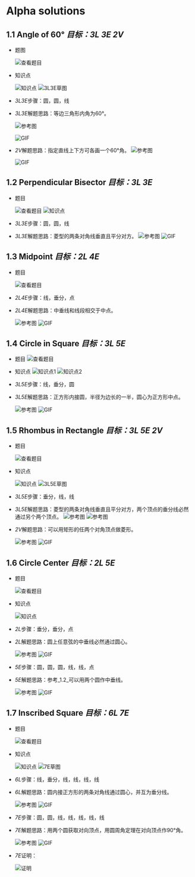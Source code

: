 # Alpha solutions

## 1.1 Angle of 60° *目标：3L 3E 2V*

- 题图
  
  ![查看题目](images/level/angle60.png)
- 知识点
  
  ![知识点](images/hints/Fact-Equilateral.png)
  ![3L3E草图](images/hints/Draft-Angle60.png)

- *3L3E*步骤：圆，圆，线
- *3L3E*解题思路：等边三角形内角为60°。
  
  ![参考图](solved/1.1.3L3E.png)

  ![GIF](GIF/1.1.3L3E.gif)
- *2V*解题思路：指定直线上下方可各画一个60°角。
  ![参考图](solved/1.1.2V.png)

  ![GIF](GIF/1.1.2V.gif)

## 1.2 Perpendicular Bisector *目标：3L 3E*

- 题目
  
  ![查看题目](images/level/perp-bisector.png)
  ![知识点](images/hints/Fact-RhombusDiagonals.png)

- *3L3E*步骤：圆，圆，线
- *3L3E*解题思路：菱型的两条对角线垂直且平分对方。
  ![参考图](solved/1.2.3L3E.png)
  ![GIF](GIF/1.2.3L3E.gif)

## 1.3 Midpoint *目标：2L 4E*

- 题目
  
  ![查看题目](images/level/midpoint.png)

- *2L4E*步骤：线，垂分，点
  
- *2L4E*解题思路：中垂线和线段相交于中点。
  
  ![参考图](solved/1.3.2L4E.png)
  ![GIF](GIF/1.3.2L4E.gif)

## 1.4 Circle in Square *目标：3L 5E*

- 题目
  ![查看题目](images/level/circle-in-square.png)
  
- 知识点
  ![知识点1](images/hints/Fact-SquareSymmetry.png)
  ![知识点2](images/hints/Fact-Tangent.png)

- *3L5E*步骤：线，垂分，圆
- *3L5E*解题思路：正方形内接圆，半径为边长的一半，圆心为正方形中点。
  
  ![参考图](solved/1.4.3L5E.png)
  ![GIF](GIF/1.4.3L5E.gif)

## 1.5 Rhombus in Rectangle *目标：3L 5E 2V*

- 题目
  
  ![查看题目](images/level/rhombus-in-rect.png)
  
- 知识点
  
  ![知识点](images/hints/Fact-RhombusDiagonals.png)
  ![3L5E草图](images/hints/Draft-RhombusInRect.png)

- *3L5E*步骤：垂分，线，线
- *3L5E*解题思路：菱型的两条对角线垂直且平分对方，两个顶点的垂分线必然通过另个两个顶点。
  ![参考图](solved/1.5.3L5E.png)
  ![参考图](GIF/1.5.3L5E.gif)
- *2V*解题思路：可以用矩形的任两个对角顶点做菱形。
  
  ![参考图](solved/1.5.2V.png)
  ![GIF](GIF/1.5.2V.gif)

## 1.6 Circle Center *目标：2L 5E*

- 题目
  
  ![查看题目](images/level/circle-center.png)

- 知识点
  
  ![知识点](images/hints/Fact-CircumCircle.png)

- *2L*步骤：垂分，垂分，点
- *2L*解题思路：圆上任意弦的中垂线必然通过圆心。
  
  ![参考图](solved/1.6.2L.png)
  ![GIF](GIF/1.6.2L.gif)
- *5E*步骤：圆，圆，圆，线，线，点
- *5E*解题思路：参考_1.2_可以用两个圆作中垂线。
  
  ![参考图](solved/1.6.5E.png)
  ![GIF](GIF/1.6.5E.gif)

## 1.7 Inscribed Square *目标：6L 7E*

- 题目
  
  ![查看题目](images/level/square-in-circle.png)

- 知识点
  
  ![知识点](images/hints/Fact-SquareDiagonals.png)
  ![7E草图](images/hints/Draft-SquareInCircle.png)
- *6L*步骤：线，垂分，线，线，线，线
- *6L*解题思路：圆内接正方形的两条对角线通过圆心，并互为垂分线。
  
  ![参考图](solved/1.7.6L.png)
  ![GIF](GIF/1.7.6L.gif)
- *7E*步骤：圆，圆，线，线，线，线，线
- *7E*解题思路：用两个圆获取对向顶点，用圆周角定理在对向顶点作90°角。
  
  ![参考图](solved/1.7.7E.png)
  ![GIF](GIF/1.7.7E.gif)
- *7E*证明：
  
  ![证明](proof/1.7.7E.png)
